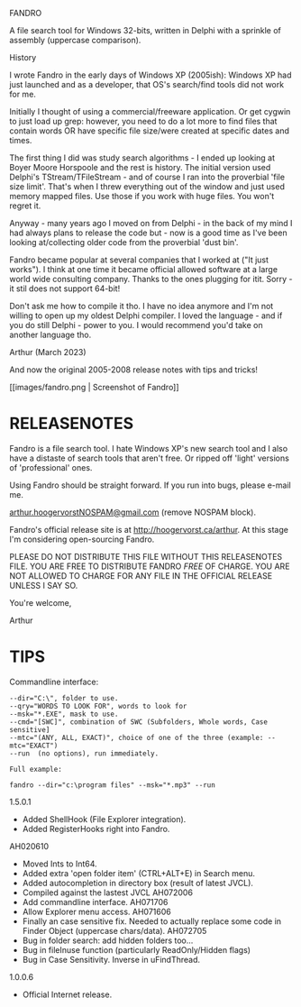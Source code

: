 FANDRO

A file search tool for Windows 32-bits, written in Delphi with a sprinkle of
assembly (uppercase comparison).

History

I wrote Fandro in the early days of Windows XP (2005ish): Windows XP had just
launched and as a developer, that OS's search/find tools did not work for me.

Initially I thought of using a commercial/freeware application. Or get 
cygwin to just load up grep: however, you need to do a lot more to find
files that contain words OR have specific file size/were created at
specific dates and times.

The first thing I did was study search algorithms - I ended up looking at
Boyer Moore Horspoole and the rest is history. The initial version used 
Delphi's TStream/TFileStream - and of course I ran into the proverbial
'file size limit'. That's when I threw everything out of the window and
just used memory mapped files. Use those if you work with huge files. You 
won't regret it.

Anyway - many years ago I moved on from Delphi - in the back of my mind
I had always plans to release the code but - now is a good time as I've
been looking at/collecting older code from the proverbial 'dust bin'.

Fandro became popular at several companies that I worked at ("It just works").
I think at one time it became official allowed software at a large world
wide consulting company. Thanks to the ones plugging for itit. Sorry - it stil 
does not support 64-bit!

Don't ask me how to compile it tho. I have no idea anymore and I'm not
willing to open up my oldest Delphi compiler. I loved the language - and
if you do still Delphi - power to you. I would recommend you'd take
on another language tho.


Arthur (March 2023)

And now the original 2005-2008 release notes with tips and tricks!



[[images/fandro.png | Screenshot of Fandro]]


RELEASENOTES
============

Fandro is a file search tool. I hate Windows XP's new
search tool and I also have a distaste of search tools
that aren't free. Or ripped off 'light' versions of
'professional' ones.

Using Fandro should be straight forward. If you run into
bugs, please e-mail me.

arthur.hoogervorstNOSPAM@gmail.com (remove NOSPAM block).

Fandro's official release site is at
http://hoogervorst.ca/arthur. At this stage I'm considering
open-sourcing Fandro.

PLEASE DO NOT DISTRIBUTE THIS FILE WITHOUT THIS
RELEASENOTES FILE. YOU ARE FREE TO DISTRIBUTE FANDRO
*FREE* OF CHARGE. YOU ARE NOT ALLOWED TO CHARGE FOR
ANY FILE IN THE OFFICIAL RELEASE UNLESS I SAY SO.


You're welcome,


Arthur

TIPS
====

Commandline interface:

```
--dir="C:\", folder to use.
--qry="WORDS TO LOOK FOR", words to look for
--msk="*.EXE", mask to use.
--cmd="[SWC]", combination of SWC (Subfolders, Whole words, Case sensitive]
--mtc="(ANY, ALL, EXACT)", choice of one of the three (example: --mtc="EXACT")
--run  (no options), run immediately.

Full example:

fandro --dir="c:\program files" --msk="*.mp3" --run
```


1.5.0.1
+ Added ShellHook (File Explorer integration).
+ Added RegisterHooks right into Fandro.

AH020610
+ Moved Ints to Int64.
+ Added extra 'open folder item' (CTRL+ALT+E) in Search menu.
+ Added autocompletion in directory box (result of latest JVCL).
+ Compiled against the lastest JVCL
AH072006
+ Add commandline interface.
AH071706
+ Allow Explorer menu access.
AH071606
+ Finally an case sensitive fix. Needed to actually replace some code
  in Finder Object (uppercase chars/data).
AH072705
+ Bug in folder search: add hidden folders too...
+ Bug in fileInuse function (particularly ReadOnly/Hidden flags)
+ Bug in Case Sensitivity. Inverse in uFindThread.

1.0.0.6
+ Official Internet release.







